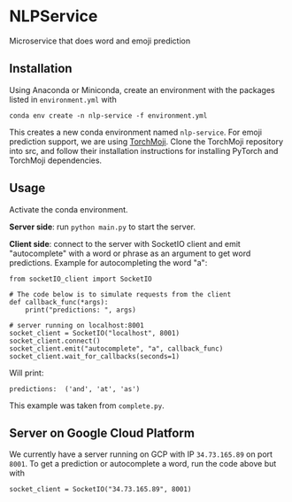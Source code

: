 # NLPService
Microservice that does word and emoji prediction

## Installation
Using Anaconda or Miniconda, create an environment with the packages listed in ```environment.yml``` with
```
conda env create -n nlp-service -f environment.yml
```
This creates a new conda environment named ```nlp-service```. For emoji prediction support, we are using [TorchMoji](https://github.com/huggingface/torchMoji). Clone the TorchMoji repository into src, and follow their installation instructions for installing PyTorch and TorchMoji dependencies.

## Usage
Activate the conda environment.

__Server side__: run ```python main.py``` to start the server.

__Client side__: connect to the server with SocketIO client and emit "autocomplete" with a word or phrase as an argument to get word predictions. Example for autocompleting the word "a":

```
from socketIO_client import SocketIO

# The code below is to simulate requests from the client
def callback_func(*args):
    print("predictions: ", args)

# server running on localhost:8001
socket_client = SocketIO("localhost", 8001)
socket_client.connect()
socket_client.emit("autocomplete", "a", callback_func)
socket_client.wait_for_callbacks(seconds=1)
```
Will print:
```
predictions:  ('and', 'at', 'as')
```

This example was taken from ```complete.py```.

## Server on Google Cloud Platform

We currently have a server running on GCP with IP ```34.73.165.89``` on port ```8001```. To get a prediction or autocomplete a word, run the code above but with
```
socket_client = SocketIO("34.73.165.89", 8001)
```
